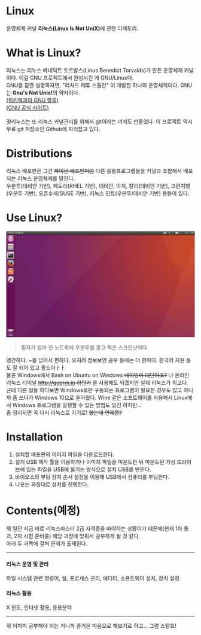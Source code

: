 # Linux
운영체제 커널 <strong>리눅스(Linux Is Not UniX)</strong>에 관한 디렉토리.

# What is Linux?
리눅스는 리누스 베네딕트 토르발스(Linus Benedict Torvalds)가 만든 운영체제 커널이다. 이걸 GNU 프로젝트에서 완성시킨 게 GNU/Linux다. </br>
GNU를 잠깐 설명하자면, "리처드 메튜 스톨만" 이 개발한 하나의 운영체제이다. GNU는 <strong>Gnu's Not Unix!</strong>의 약자이다.</br> 
<a href="https://ko.wikipedia.org/wiki/GNU"> (위키백과의 GNU 항목) </a> </br>
<a href="https://www.gnu.org/home.ko.html"> (GNU 공식 사이트) </a> </br> </br>
~~갓~~리누스는 또 리눅스 커널관리를 위해서 git이라는 녀석도 만들었다. 이 프로젝트 역시 무료 git 저장소인 Github에 자리잡고 있다.</br>

# Distributions
리눅스 배포판은 그건 ~~파이썬 배포판처럼~~ 다른 응용프로그램들을 커널과 조합해서 배포되는 리눅스 운영체제를 말한다.</br>
우분투(데비안 기반), 페도라(RHEL 기반), 데비안, 아치, 칼리(데비안 기반), 크런치뱅(우분투 기반), 오픈수세(SUSE 기반), 리눅스 민트(우분투/데비안 기반) 등등이 있다.

# Use Linux?
![screenshot of Linux Ubuntu](images/ubuntuScreenshot.png)</br>
> 필자가 얼마 전 노트북에 우분투를 깔고 찍은 스크린샷이다.

앵간하다. ~를 넘어서 편하다. 오히려 정보보안 공부 등에는 더 편하다. 한국어 지원 등도 잘 되어 있고 좋드아ㅏㅏ</br>
물론 Windows에서 Bash on Ubuntu on Windows ~~네이밍이 대단하죠?~~ 나 온라인 리눅스 터미널 ~~http://goorm.io 라던가~~ 을 사용해도 되겠지만 실제 리눅스가 최고다.</br>
근데 다른 일들 하다보면 Windows로만 구동되는 프로그램이 필요한 경우도 많고 하니까 좀 쓰다가 Windows 10으로 돌아왔다. Wine 같은 소프트웨어를 사용해서 Linux에서 Windows 프로그램을 실행할 수 있는 방법도 있긴 하지만...</br>
좀 정리되면 꼭 다시 리눅스로 가기로! ~~했는데 언제쯤?~~

# Installation

1. 설치할 배포판의 이미지 파일을 다운로드한다.</br>
2. 설치 USB 제작 툴을 이용하거나 이미지 파일을 마운트한 뒤 마운트된 가상 드라이브에 있는 파일을 USB에 옮기는 방식으로 설치 USB를 만든다.</br>
3. 바이오스의 부팅 장치 순서 설정을 이용해 USB에서 컴퓨터를 부팅한다.</br>
4. 나오는 과정대로 설치를 진행한다.

# Contents(예정)
뭐 일단 지금 바로 리눅스마스터 2급 자격증을 따야하는 상황이기 때문에(현재 1차 통과, 2차 시험 준비중) 해당 과정에 맞춰서 공부하게 될 것 같다.</br>
아래 두 과목에 걸쳐 문제가 출제된다.

-----
#### 리눅스 운영 및 관리
파일 시스템 관련 명령어, 쉘, 프로세스 관리, 에디터, 소프트웨어 설치, 장치 설정
#### 리눅스 활용
X 윈도, 인터넷 활용, 응용분야

-----
뭐 어차피 공부해야 되는 거니까 즐거운 마음으로 해보기로 하고... 그럼 스탙흐!
